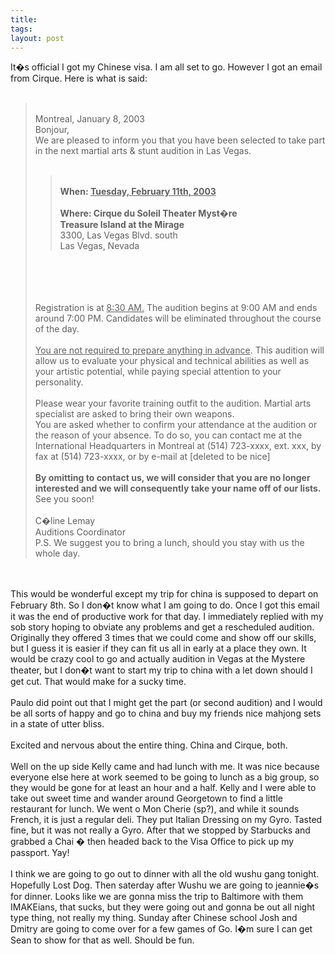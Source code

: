 ```yaml
---
title: 
tags: 
layout: post
---
```

It�s official I got my Chinese visa.  I am all set to go. However I got an email from Cirque.  Here is what is said:<br /><br /><blockquote><br />Montreal, January 8, 2003<br />Bonjour, <br />We are pleased to inform you that you have been selected to take part in the next martial arts & stunt audition in Las Vegas.<br /><br /><blockquote><br />        <b>When:  <u> Tuesday, February 11th, 2003</u>     <br />        Where:  Cirque du Soleil Theater Myst�re <br />Treasure Island at the Mirage </b><br />                        3300, Las Vegas Blvd. south<br />                        Las Vegas, Nevada<br /></blockquote>                        <br />                        <br />Registration is at <u> 8:30 AM.</u>  The audition begins at 9:00 AM and ends around 7:00 PM.  Candidates will be eliminated throughout the course of the day.<br /><br /><u>You are not required to prepare anything in advance</u>. This audition will allow us to evaluate your physical and technical abilities as well as your artistic potential, while paying special attention to your personality.<br /><br />Please wear your favorite training outfit to the audition. Martial arts specialist are asked to  bring their own weapons.<br />You are asked whether to confirm your attendance at the audition or the reason of your absence. To do so, you can contact me at the International Headquarters in Montreal at (514) 723-xxxx, ext. xxx, by fax at (514) 723-xxxx, or by e-mail at [deleted to be nice]<br /><br /><b>By omitting to contact us, we will consider that you are no longer interested and we will consequently take your name off of our lists. </b><br />See you soon!<br /><br />C�line Lemay<br />Auditions Coordinator<br />P.S.  We suggest you to bring a lunch, should you stay with us the whole day.<br /></blockquote><br /><br />This would be wonderful except my trip for china is supposed to depart on February 8th. So I don�t know what I am going to do.  Once I got this email it was the end of productive work for that day.  I immediately replied with my sob story hoping to obviate any problems and get a rescheduled audition.  Originally they offered 3 times that we could come and show off our skills, but I guess it is easier if they can fit us all in early at a place they own.  It would be crazy cool to go and actually audition in Vegas at the Mystere theater, but I don�t want to start my trip to china with a let down should I get cut.  That would make for a sucky time.<br /><br />Paulo did point out that I might get the part (or second audition) and I would be all sorts of happy and go to china and buy my friends nice mahjong sets in a state of utter bliss. <br /><br />Excited and nervous about the entire thing.  China and Cirque, both.<br /><br />Well on the up side Kelly came and had lunch with me.  It was nice because everyone else here at work seemed to be going to lunch as a big group, so they would be gone for at least an hour and a half.  Kelly and I were able to take out sweet time and wander around Georgetown to find a little restaurant for lunch.  We went o Mon Cherie (sp?), and while it sounds French, it is just a regular deli.  They put Italian Dressing on my Gyro.  Tasted fine, but it was not really a Gyro.  After that we stopped by Starbucks and grabbed a Chai � then headed back to the Visa Office to pick up my passport.  Yay!<br /><br />I think we are going to go out to dinner with all the old wushu gang tonight.  Hopefully Lost Dog.  Then saterday after Wushu we are going to jeannie�s for dinner.  Looks like we are gonna miss the trip to Baltimore with them IMAKEians, that sucks, but they were going out and gonna be out all night type thing, not really my thing.  Sunday after Chinese school Josh and Dmitry are going to come over for a few games of Go.  I�m sure I can get Sean to show for that as well.  Should be fun.<br /><br />
